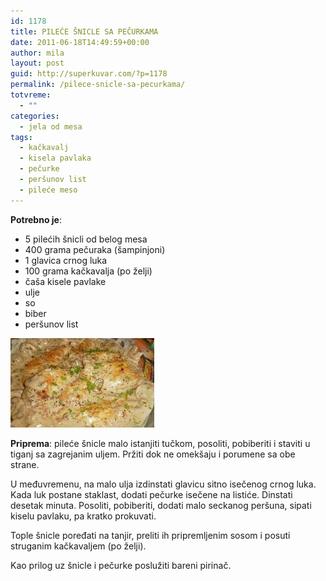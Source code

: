 ```yaml
---
id: 1178
title: PILEĆE ŠNICLE SA PEČURKAMA
date: 2011-06-18T14:49:59+00:00
author: mila
layout: post
guid: http://superkuvar.com/?p=1178
permalink: /pilece-snicle-sa-pecurkama/
totvreme:
  - ""
categories:
  - jela od mesa
tags:
  - kačkavalj
  - kisela pavlaka
  - pečurke
  - peršunov list
  - pileće meso
---
```

**Potrebno je**:

  * 5 pilećih šnicli od belog mesa
  * 400 grama pečuraka (šampinjoni)
  * 1 glavica crnog luka
  * 100 grama kačkavalja (po želji)
  * čaša kisele pavlake
  * ulje
  * so
  * biber
  * peršunov list

<img class="alignnone size-full wp-image-1179" title="belomesousosuodpecuraka" src="/wp-content/uploads/2011/06/belomesousosuodpecuraka-e1308408569853.jpg" alt="" width="230" height="143" /> 

**Priprema**: pileće šnicle malo istanjiti tučkom, posoliti, pobiberiti i staviti u tiganj sa zagrejanim uljem. Pržiti dok ne omekšaju i porumene sa obe strane.

U međuvremenu, na malo ulja izdinstati glavicu sitno isečenog crnog luka. Kada luk postane staklast, dodati pečurke isečene na listiće. Dinstati desetak minuta. Posoliti, pobiberiti, dodati malo seckanog peršuna, sipati kiselu pavlaku, pa kratko prokuvati.

Tople šnicle poređati na tanjir, preliti ih pripremljenim sosom i posuti struganim kačkavaljem (po želji).

Kao prilog uz šnicle i pečurke poslužiti bareni pirinač.